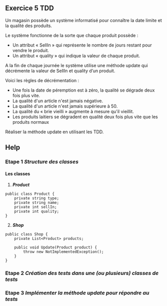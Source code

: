 ## Exercice 5 TDD

Un magasin possède un système informatisé pour connaître la date limite et la qualité des produits.

Le système fonctionne de la sorte que chaque produit possède :
-	Un attribut « SellIn » qui représente le nombre de jours restant pour vendre le produit.
-	Un attribut « quality » qui indique la valeur de chaque produit.

A la fin de chaque journée le système utilise une méthode update qui décrémente la valeur de SellIn et quality d’un produit.

Voici les règles de décrémentation : 
-	Une fois la date de péremption est à zéro, la qualité se dégrade deux fois plus vite.
-	La qualité d'un article n'est jamais négative.
-	La qualité d'un article n'est jamais supérieure à 50.
-	La qualité du « brie vieilli » augmente à mesure qu'il vieillit.
-	Les produits laitiers se dégradent en qualité deux fois plus vite que les produits normaux

Réaliser la méthode update en utilisant les TDD.

## Help

### Etape 1 ***Structure des classes***

#### Les classes

1. ***Product***

```
public class Product {
    private string type;
    private string name;
    private int sellIn;
    private int quality;
}
```
2. ***Shop***

```
public class Shop {
    private List<Product> products;
    
    public void Update(Product product) {
        throw new NotImplementedException();
    }
}
```

### Etape 2 ***Création des tests dans une (ou plusieurs) classes de tests***

### Etape 3 ***Implémenter la méthode update pour répondre au tests***